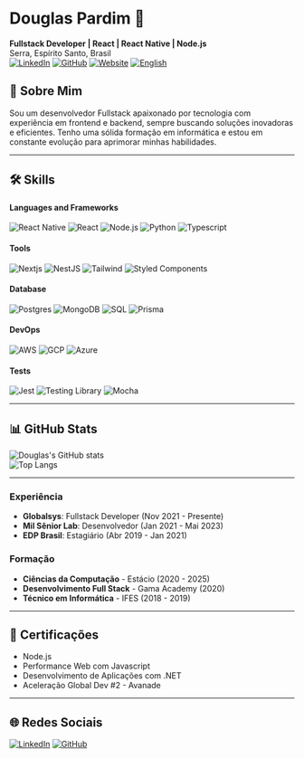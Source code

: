 # Douglas Pardim 🚀 

**Fullstack Developer | React | React Native | Node.js**  
Serra, Espírito Santo, Brasil  
[![LinkedIn](https://img.shields.io/badge/LinkedIn-blue?style=flat&logo=linkedin)](https://www.linkedin.com/in/douglas-pardim) 
[![GitHub](https://img.shields.io/badge/GitHub-white?style=flat&logo=github&logoColor=black)](https://github.com/DWRP)
[![Website](https://img.shields.io/badge/Website-4285F4?style=flat&logo=Google-chrome&logoColor=white)](https://dwrp.github.io)
[![English](https://img.shields.io/badge/VER_EM_-EN--US-green?style=flat)](./README.md)

## 🚀 **Sobre Mim**
Sou um desenvolvedor Fullstack apaixonado por tecnologia com experiência em frontend e backend, sempre buscando soluções inovadoras e eficientes. Tenho uma sólida formação em informática e estou em constante evolução para aprimorar minhas habilidades.

---

## 🛠️ **Skills**

#### Languages and Frameworks
![React Native](https://img.shields.io/badge/React_Native-007ACC?style=flat&logo=react&logoColor=white)
![React](https://img.shields.io/badge/-React-61DAFB?style=flat&logo=react&logoColor=white)
![Node.js](https://img.shields.io/badge/-Node.js-339933?style=flat&logo=node.js&logoColor=white)
![Python](https://img.shields.io/badge/Python-14354C?style=flat&logo=python&logoColor=white)
![Typescript](https://img.shields.io/badge/TypeScript-007ACC?style=flat&logo=react&logoColor=white)

#### Tools
![Nextjs](https://img.shields.io/badge/Next-007ACC?style=flat&logo=nextdotjs&logoColor=black)
![NestJS](https://img.shields.io/badge/-NestJS-E0234E?style=flat&logo=nestjs&logoColor=white)
![Tailwind](https://img.shields.io/badge/Tailwind_CSS-38B2AC?style=flat&logo=tailwind-css&logoColor=white)
![Styled Components](https://img.shields.io/badge/Styled_Components-DB7093?style=flat&logo=styled-components&logoColor=white)

#### Database
![Postgres](https://img.shields.io/badge/PostgreSQL-316192?style=flat&logo=postgresql&logoColor=white)
![MongoDB](https://img.shields.io/badge/-MongoDB-47A248?style=flat&logo=mongodb&logoColor=white)
![SQL](https://img.shields.io/badge/-SQL-4479A1?style=flat&logo=postgresql&logoColor=white)
![Prisma](https://img.shields.io/badge/Prisma-3982CE?style=flat&logo=Prisma&logoColor=white)

#### DevOps
![AWS](https://img.shields.io/badge/AWS-232F3E?style=flat&logo=amazon-aws&logoColor=white)
![GCP](https://img.shields.io/badge/Google_Cloud-4285F4?style=flat&logo=google-cloud&logoColor=white)
![Azure](https://img.shields.io/badge/Microsoft_Azure-0089D6?style=flat&logo=microsoft-azure&logoColor=white)

#### Tests
![Jest](https://img.shields.io/badge/Jest-323330?style=flat&logo=Jest&logoColor=white)
![Testing Library](https://img.shields.io/badge/testing%20library-323330?style=flat&logo=testing-library&logoColor=red)
![Mocha](https://img.shields.io/badge/mocha.js-323330?style=flat&logo=mocha&logoColor=Brown)

---

## 📊 **GitHub Stats**
![Douglas's GitHub stats](https://github-readme-stats.vercel.app/api?username=DWRP&show_icons=true&theme=dracula)  
![Top Langs](https://github-readme-stats.vercel.app/api/top-langs/?username=DWRP&layout=compact&theme=dracula)

---

### Experiência
- **Globalsys**: Fullstack Developer (Nov 2021 - Presente)
- **Mil Sênior Lab**: Desenvolvedor (Jan 2021 - Mai 2023)
- **EDP Brasil**: Estagiário (Abr 2019 - Jan 2021)

### Formação
- **Ciências da Computação** - Estácio (2020 - 2025)
- **Desenvolvimento Full Stack** - Gama Academy (2020)
- **Técnico em Informática** - IFES (2018 - 2019)

---

## 📜 **Certificações**
- Node.js
- Performance Web com Javascript
- Desenvolvimento de Aplicações com .NET
- Aceleração Global Dev #2 - Avanade

---

## 🌐 **Redes Sociais**
[![LinkedIn](https://img.shields.io/badge/LinkedIn-Profile-blue?style=flat&logo=linkedin)](https://www.linkedin.com/in/douglas-pardim) 
[![GitHub](https://img.shields.io/badge/GitHub-Portfolio-black?style=flat&logo=github)](https://github.com/DWRP)
